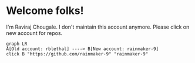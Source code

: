 # Welcome folks!

I'm Raviraj Chougale. I don't maintain this account anymore. Please click on new account for repos.

```mermaid
graph LR
A[Old account: rblethal] ----> B[New account: rainmaker-9]
click B "https://github.com/rainmaker-9" "rainmaker-9"
```